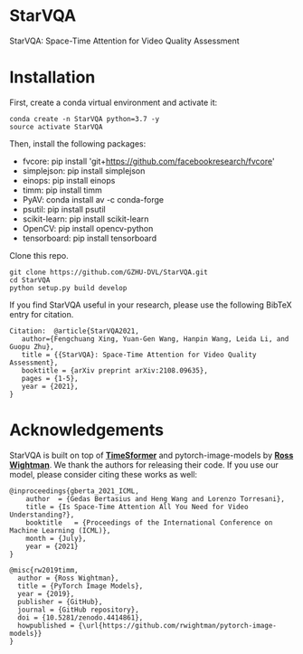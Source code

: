 # StarVQA
StarVQA: Space-Time Attention for Video Quality Assessment

#  Installation

First, create a conda virtual environment and activate it:

```
conda create -n StarVQA python=3.7 -y
source activate StarVQA
```
Then, install the following packages:

- fvcore: pip install 'git+https://github.com/facebookresearch/fvcore'
- simplejson: pip install simplejson
- einops: pip install einops
- timm: pip install timm
- PyAV: conda install av -c conda-forge
- psutil: pip install psutil
- scikit-learn: pip install scikit-learn
- OpenCV: pip install opencv-python
- tensorboard: pip install tensorboard

Clone this repo.

```
git clone https://github.com/GZHU-DVL/StarVQA.git
cd StarVQA
python setup.py build develop
```




If you find StarVQA useful in your research, please use the following BibTeX entry for citation.
```
Citation:  @article{StarVQA2021,
   author={Fengchuang Xing, Yuan-Gen Wang, Hanpin Wang, Leida Li, and Guopu Zhu},
   title = {{StarVQA}: Space-Time Attention for Video Quality Assessment},
   booktitle = {arXiv preprint arXiv:2108.09635},
   pages = {1-5},
   year = {2021},
}
```
# Acknowledgements
StarVQA is built on top of [**TimeSformer**](https://github.com/facebookresearch/TimeSformer) and pytorch-image-models by [**Ross Wightman**](https://github.com/rwightman). We thank the authors for releasing their code. If you use our model, please consider citing these works as well:
```
@inproceedings{gberta_2021_ICML,
    author  = {Gedas Bertasius and Heng Wang and Lorenzo Torresani},
    title = {Is Space-Time Attention All You Need for Video Understanding?},
    booktitle   = {Proceedings of the International Conference on Machine Learning (ICML)}, 
    month = {July},
    year = {2021}
}
```
```
@misc{rw2019timm,
  author = {Ross Wightman},
  title = {PyTorch Image Models},
  year = {2019},
  publisher = {GitHub},
  journal = {GitHub repository},
  doi = {10.5281/zenodo.4414861},
  howpublished = {\url{https://github.com/rwightman/pytorch-image-models}}
}
```

